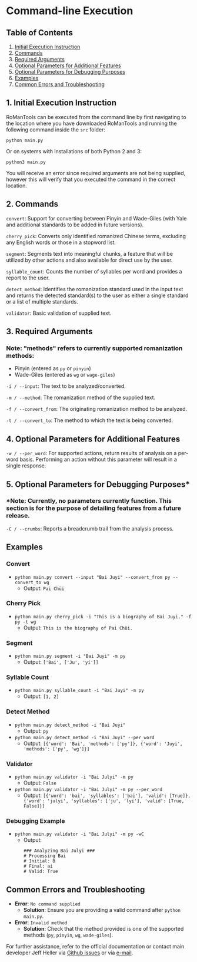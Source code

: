 # Command-line Execution

## Table of Contents
1. [Initial Execution Instruction](#1-initial-execution-instruction)
2. [Commands](#2-commands)
3. [Required Arguments](#3-required-arguments)
4. [Optional Parameters for Additional Features](#4-optional-parameters-for-additional-features)
5. [Optional Parameters for Debugging Purposes](#5-optional-parameters-for-debugging-purposes)
6. [Examples](#examples)
7. [Common Errors and Troubleshooting](#common-errors-and-troubleshooting)

## 1. Initial Execution Instruction
RoManTools can be executed from the command line by first navigating to the location where you have downloaded RoManTools and running the following command inside the `src` folder:

`python main.py`

Or on systems with installations of both Python 2 and 3:

`python3 main.py`

You will receive an error since required arguments are not being supplied, however this will verify that you executed the command in the correct location. 

## 2. Commands
`convert`: Support for converting between Pinyin and Wade-Giles (with Yale and additional standards to be added in future versions).

`cherry_pick`: Converts only identified romanized Chinese terms, excluding any English words or those in a stopword list.

`segment`: Segments text into meaningful chunks, a feature that will be utilized by other actions and also available for direct use by the user.

`syllable_count`: Counts the number of syllables per word and provides a report to the user.

`detect_method`: Identifies the romanization standard used in the input text and returns the detected standard(s) to the user as either a single standard or a list of multiple standards.

`validator`: Basic validation of supplied text.

## 3. Required Arguments
### Note: "methods" refers to currently supported romanization methods:
- Pinyin (entered as `py` or `pinyin`)
- Wade-Giles (entered as `wg` or `wage-giles`)

`-i / --input`: The text to be analyzed/converted.

`-m / --method`: The romanization method of the supplied text.

`-f / --convert_from`: The originating romanization method to be analyzed.

`-t / --convert_to`: The method to which the text is being converted.

## 4. Optional Parameters for Additional Features
`-w / --per_word`: For supported actions, return results of analysis on a per-word basis. Performing an action without this parameter will result in a single response.

## 5. Optional Parameters for Debugging Purposes*
### *Note: Currently, no parameters currently function. This section is for the purpose of detailing features from a future release.

`-C / --crumbs`: Reports a breadcrumb trail from the analysis process.

## Examples

### Convert
- `python main.py convert --input "Bai Juyi" --convert_from py --convert_to wg`
  - Output: `Pai Chüi`

### Cherry Pick
- `python main.py cherry_pick -i "This is a biography of Bai Juyi." -f py -t wg`
  - Output: `This is the biography of Pai Chüi.`

### Segment
- `python main.py segment -i "Bai Juyi" -m py`
  - Output: `['Bai', ['Ju', 'yi']]`

### Syllable Count
- `python main.py syllable_count -i "Bai Juyi" -m py`
  - Output: `[1, 2]`

### Detect Method
- `python main.py detect_method -i "Bai Juyi"`
  - Output: `py`
- `python main.py detect_method -i "Bai Juyi" --per_word`
  - Output: `[{'word': 'Bai', 'methods': ['py']}, {'word': 'Juyi', 'methods': ['py', 'wg']}]`

### Validator
- `python main.py validator -i "Bai Julyi" -m py`
  - Output: `False`
- `python main.py validator -i "Bai Julyi" -m py --per_word`
  - Output: `[{'word': 'bai', 'syllables': ['bai'], 'valid': [True]}, {'word': 'julyi', 'syllables': ['ju', 'lyi'], 'valid': [True, False]}]`

### Debugging Example
- `python main.py validator -i "Bai Julyi" -m py -wC`
  - Output:
    ```
    ### Analyzing Bai Julyi ###
    # Processing Bai
    # Initial: B
    # Final: ai
    # Valid: True
    ```

## Common Errors and Troubleshooting
- **Error**: `No command supplied`
  - **Solution**: Ensure you are providing a valid command after `python main.py`.
- **Error**: `Invalid method`
  - **Solution**: Check that the method provided is one of the supported methods (`py`, `pinyin`, `wg`, `wade-giles`).

For further assistance, refer to the official documentation or contact main developer Jeff Heller via [Github issues](https://github.com/JHGFD82/RoManTools/issues) or via [e-mail](mailto:jh43@princeton.edu).